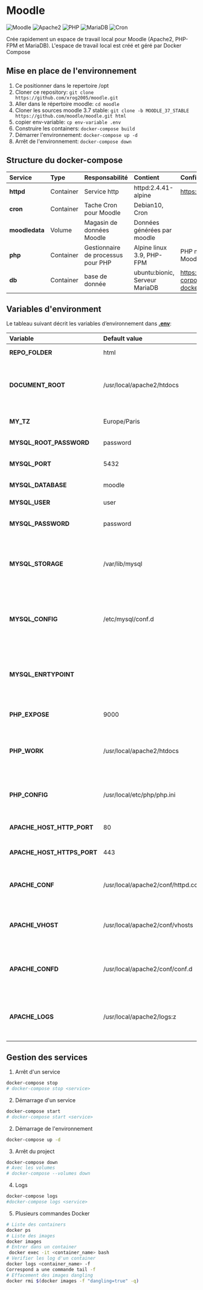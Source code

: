 # Moodle
![Moodle](https://img.shields.io/badge/Moodle-%203.7.2-blue?colorB=f98012)
![Apache2](https://img.shields.io/badge/Apache2-2.4-blue.svg?colorB=557697)
![PHP](https://img.shields.io/badge/php-7.2.23--fpm--alpine3.9-blue.svg?colorB=8892BF)
![MariaDB](https://img.shields.io/badge/MariadDB-10.3-blue.svg?colorB=0085B0)
![Cron](https://img.shields.io/badge/Cron-php%3A7.2.23--fpm--stretch-yellow)

Crée rapidement un espace de travail local pour Moodle (Apache2, PHP-FPM et MariaDB). L'espace de travail local est créé et géré par Docker Compose

## Mise en place de l'environnement
1. Ce positionner dans le repertoire /opt
2. Cloner ce repository: ```git clone https://github.com/xrog2005/moodle.git```
3. Aller dans le répertoire moodle: ```cd moodle```
4. Cloner les sources moodle 3.7 stable: ```git clone -b MOODLE_37_STABLE https://github.com/moodle/moodle.git html```
5. copier  env-variable: ```cp env-variable .env```
6. Construire les containers: ```docker-compose build```
7. Démarrer l'environnement: ```docker-compose up -d```
8. Arrêt de l'environnement: ```docker-compose down```


## Structure du docker-compose

| Service | Type | Responsabilité| Contient | Configuration |
| :--- |:--- | :--- | :---| :---|
| **httpd** | Container | Service http | httpd:2.4.41-alpine | https://hub.docker.com/_/httpd |
| **cron** | Container | Tache Cron pour Moodle | Debian10, Cron |  |
| **moodledata** | Volume | Magasin de données Moodle | Données générées par moodle |  |
| **php** | Container | Gestionnaire de processus pour PHP | Alpine linux 3.9, PHP-FPM | PHP modules et dépendance Moodle |
| **db** | Container | base de donnée  | ubuntu:bionic, Serveur MariaDB  | https://github.com/mariadb-corporation/mariadb-server-docker |


## Variables d'environment 
Le tableau suivant décrit les variables d’environnement dans [**.env**](.env):

| Variable | Default value | Use |
| :--- |:--- |:--- |
| **REPO_FOLDER** | html | Dossier pour les sources  |
| **DOCUMENT_ROOT** | /usr/local/apache2/htdocs | Point de montage a l'intérieure du container pour le volume **REPO_FOLDER** |
| **MY_TZ** | Europe/Paris | Fuseau horaire des Containers |
| **MYSQL_ROOT_PASSWORD** | password | Mot de passe root bdd |
| **MYSQL_PORT** | 5432 | Port exposé de bdd MariaDB  |
| **MYSQL_DATABASE** | moodle | Bdd pour moodle |
| **MYSQL_USER** | user | utilisateur bdd pour moodle |
| **MYSQL_PASSWORD** | password | Mot de passe bdd pour Moodle |
| **MYSQL_STORAGE** | /var/lib/mysql | Point de montage a l'intérieur du container pour persister les données dans un volume |
| **MYSQL_CONFIG** | /etc/mysql/conf.d | Point de montage a l'intérieur du container pour configurer le serveur MariaDB |
| **MYSQL_ENRTYPOINT** |  |Point de montage a l'intérieur du container pour la création de la bdd a partir d'un dump |
| **PHP_EXPOSE** | 9000 | Port pour exposer le container  |
| **PHP_WORK** | /usr/local/apache2/htdocs | Point de montage a l'intérieur du container pour volume **REPO_FOLDER** |
| **PHP_CONFIG** | /usr/local/etc/php/php.ini |Point de montage a l'intérieur du container pour configurer php |
| **APACHE_HOST_HTTP_PORT** | 80 | Port pour exposer le container |
| **APACHE_HOST_HTTPS_PORT** | 443 | Port pour exposer le container |
| **APACHE_CONF** | /usr/local/apache2/conf/httpd.conf |Point de montage a l'intérieur du container pour httpd.conf |
| **APACHE_VHOST** | /usr/local/apache2/conf/vhosts | Point de montage a l'intérieur du container pour le vhost |
| **APACHE_CONFD** | /usr/local/apache2/conf/conf.d |Point de montage a l'intérieur du container pour le volume conf.d |
| **APACHE_LOGS** | /usr/local/apache2/logs:z | Point de montage a l'intérieur du container pour le dossier logs apache2  |



## Gestion des services
1. Arrêt d'un service
``` bash
docker-compose stop
# docker-compose stop <service>
```
2. Démarrage d'un service
``` bash
docker-compose start
# docker-compose start <service>
```

2. Démarrage de l'environnement
``` bash
docker-compose up -d
```
3. Arrêt du project
``` bash
docker-compose down
# Avec les volumes
# docker-compose --volumes down
```
4. Logs
``` bash
docker-compose logs
#docker-compose logs <service>
```

5. Plusieurs commandes Docker
``` bash
# Liste des containers
docker ps
# Liste des images
docker images
# Entrer dans un container
 docker exec -it <container_name> bash
# Verifier les log d'un container
docker logs <container_name> -f
Correspond a une commande tail -f
# Effacement des images dangling
docker rmi $(docker images -f "dangling=true" -q)
